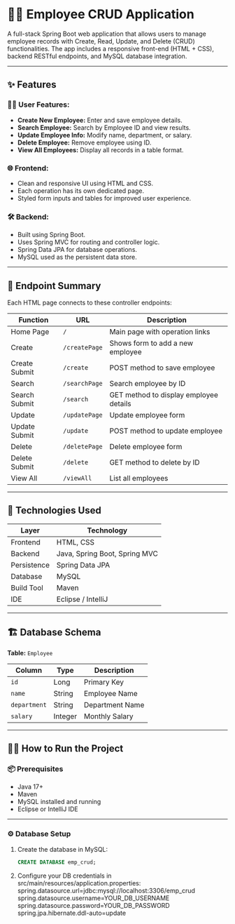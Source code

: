 # 👨‍💼 Employee CRUD Application

A full-stack Spring Boot web application that allows users to manage employee records with Create, Read, Update, and Delete (CRUD) functionalities. The app includes a responsive front-end (HTML + CSS), backend RESTful endpoints, and MySQL database integration.

---

## ✨ Features

### 🧑‍💻 User Features:
- **Create New Employee:** Enter and save employee details.
- **Search Employee:** Search by Employee ID and view results.
- **Update Employee Info:** Modify name, department, or salary.
- **Delete Employee:** Remove employee using ID.
- **View All Employees:** Display all records in a table format.

### 🌐 Frontend:
- Clean and responsive UI using HTML and CSS.
- Each operation has its own dedicated page.
- Styled form inputs and tables for improved user experience.

### 🛠️ Backend:
- Built using Spring Boot.
- Uses Spring MVC for routing and controller logic.
- Spring Data JPA for database operations.
- MySQL used as the persistent data store.

---

## 🧪 Endpoint Summary

Each HTML page connects to these controller endpoints:

| Function         | URL           | Description                             |
|------------------|---------------|-----------------------------------------|
| Home Page        | `/`           | Main page with operation links          |
| Create           | `/createPage` | Shows form to add a new employee        |
| Create Submit    | `/create`     | POST method to save employee            |
| Search           | `/searchPage` | Search employee by ID                   |
| Search Submit    | `/search`     | GET method to display employee details  |
| Update           | `/updatePage` | Update employee form                    |
| Update Submit    | `/update`     | POST method to update employee          |
| Delete           | `/deletePage` | Delete employee form                    |
| Delete Submit    | `/delete`     | GET method to delete by ID              |
| View All         | `/viewAll`    | List all employees                      |

---

## 🧰 Technologies Used

| Layer       | Technology                     |
|-------------|--------------------------------|
| Frontend    | HTML, CSS                      |
| Backend     | Java, Spring Boot, Spring MVC  |
| Persistence | Spring Data JPA                |
| Database    | MySQL                          |
| Build Tool  | Maven                          |
| IDE         | Eclipse / IntelliJ             |

---

## 🏗️ Database Schema

**Table:** `Employee`

| Column     | Type    | Description               |
|------------|---------|---------------------------|
| `id`       | Long    | Primary Key               |
| `name`     | String  | Employee Name             |
| `department`| String | Department Name           |
| `salary`   | Integer | Monthly Salary            |

---

## 🏃‍♂️ How to Run the Project

### 📦 Prerequisites

- Java 17+
- Maven
- MySQL installed and running
- Eclipse or IntelliJ IDE

---

### ⚙️ Database Setup

1. Create the database in MySQL:
   ```sql
   CREATE DATABASE emp_crud;
2. Configure your DB credentials in src/main/resources/application.properties:
    spring.datasource.url=jdbc:mysql://localhost:3306/emp_crud
    spring.datasource.username=YOUR_DB_USERNAME
    spring.datasource.password=YOUR_DB_PASSWORD
    spring.jpa.hibernate.ddl-auto=update



